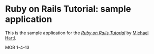 # Ruby on Rails Tutorial: sample application

This is the sample application for the [*Ruby on Rails Tutorial*](http://railstutorial.org/)
by [Michael Hartl](http://michaelhartl.com/).

MOB 1-4-13

